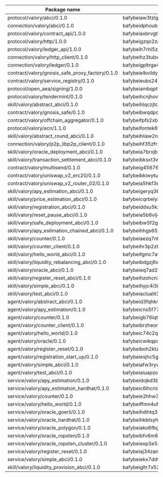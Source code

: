 

| Package name | Package hash |
| ----------------------------------------------- | ------------------------------------------------- |
| protocol/valory/abci/0.1.0                      | bafybeiaw3tzlg3rkvnn5fcufblktmfwngmxugn4yo7pyjp76zz6aqtqcay |
| connection/valory/abci/0.1.0                    | bafybeidphoubsmjfndoqdj4ykkzygnz7jm57vleppj2qegplr4zsmw4vwy |
| protocol/valory/contract_api/1.0.0              | bafybeiaxbrvgtbdrh4lslskuxyp4awyr4whcx3nqq5yrr6vimzsxg5dy64 |
| protocol/valory/http/1.0.0                      | bafybeigzqo2zaakcjtzzsm6dh4x73v72xg6ctk6muyp5uq5ueb7y34fbxy |
| protocol/valory/ledger_api/1.0.0                | bafybeih7rhi5zvfvwakx5ifgxsz2cfipeecsh7bm3gnudjxtvhrygpcftq |
| connection/valory/http_client/0.1.0             | bafybeihz3tubwado7j3wlivndzzuj3c6fdsp4ra5r3nqixn3ufawzo3wii |
| connection/valory/ledger/0.1.0                  | bafybeigpltrga4ggf4nejvl7l32zioyk77jzodvhthjwd3uvdkuxedvnz4 |
| contract/valory/gnosis_safe_proxy_factory/0.1.0 | bafybeielbvildyu3ochppoyx7ldstgzqerwnq7qjbubyaunbuztsvrabnq |
| contract/valory/service_registry/0.1.0          | bafybeieubs245wvjpwjelmagipqqx4zo3qj42kb54oy62ogo7xbk3nudxm |
| protocol/open_aea/signing/1.0.0                 | bafybeiambqptflge33eemdhis2whik67hjplfnqwieoa6wblzlaf7vuo44 |
| protocol/valory/tendermint/0.1.0                | bafybeihcnjhovvyyfbkuw5sjyfx2lfd4soeocfqzxz54g67333m6nk5gxq |
| skill/valory/abstract_abci/0.1.0                | bafybeihlqczjtcdw3gfix2kakshmq2ujsbnqxxcxsxm2fvn6x6zg7kltga |
| contract/valory/gnosis_safe/0.1.0               | bafybeibwqdpcefr5cwmysdap6av3xyemve2ayifdfthw3kcoe6m3e4xrgq |
| contract/valory/offchain_aggregator/0.1.0       | bafybeifpfs2xb6y7dc6eugxlzqkki6hbici7r2glwk5gc55j6pssmjfrp4 |
| protocol/valory/acn/1.1.0                       | bafybeifontek6tvaecatoauiule3j3id6xoktpjubvuqi3h2jkzqg7zh7a |
| skill/valory/abstract_round_abci/0.1.0          | bafybeihliaw2n6aqbp7mqaa76fgmpgugdyt4grhled6pxmer6czauskfr4 |
| connection/valory/p2p_libp2p_client/0.1.0       | bafybeihf35zfr35qsvfte4vbi7njvuzfx4httysw7owmlux53gvxh2or54 |
| skill/valory/oracle_deployment_abci/0.1.0       | bafybeia7brxjb5pxknvbjeut27a7cvjoig3jylbyqyejnolnpexea66hri |
| skill/valory/transaction_settlement_abci/0.1.0  | bafybeibksxt3wlonye4nowcthjeudsrurak56rt5db5igmpcd3xksrtddi |
| contract/valory/multisend/0.1.0                 | bafybeig45676hbh4c3p3mujrrskxgxww4cxdyyginlg5rmmav6orv4gtya |
| contract/valory/uniswap_v2_erc20/0.1.0          | bafybeibkiwytuhhvxbisoxcybrx4lfstk6bvtriltles7fxxpy37yq45ja |
| contract/valory/uniswap_v2_router_02/0.1.0      | bafybeia5hkf3esqulz7g4uhjwhcrfwaok42ddumnokkbvrlm4g55wgdxmq |
| skill/valory/apy_estimation_abci/0.1.0          | bafybeigeryq36dt2j67plhcii4ulbtsvababdruszbjg5ccqb6thtfsd4a |
| skill/valory/price_estimation_abci/0.1.0        | bafybeicqrbelybbqygq7m4yn56rzurve5bmqphnp3k4mqwun6txrajynty |
| skill/valory/registration_abci/0.1.0            | bafybeiddsu5kxcivqfozlg5lgywnd74enrzgobbpjopurvciym3bry6cle |
| skill/valory/reset_pause_abci/0.1.0             | bafybeia5b6vlj4lyxadoajyecd6dmzyviwiubibridlf4rd6sqz4k44q3e |
| skill/valory/safe_deployment_abci/0.1.0         | bafybeibw5f2gdyi6nxndthkj553rzb4my63w4li74urp34dxpkluu2ngwy |
| skill/valory/apy_estimation_chained_abci/0.1.0  | bafybeihhgs65jtlmahzgcb5ay4llf3znu2dlulw23zjlowkfwb2jjkv6ki |
| skill/valory/counter/0.1.0                      | bafybeiaezq7nbvejnoub3o37he3kvwrdiw7tzgbm4ny6ja3fwmo3jn6xzy |
| skill/valory/counter_client/0.1.0               | bafybeihr3p2ztqpbgzuo4xi7gwq4hjcc3khibirritnxkajaugshlzxjke |
| skill/valory/hello_world_abci/0.1.0             | bafybeifgmc7afkaykeihuc7ttr6oz5dgqjgt3n7b4w7z24m675uvuwl55q |
| skill/valory/liquidity_rebalancing_abci/0.1.0   | bafybeibdgzj6wbgzsk3noxzmcjf7tq7l6ffq3qdke2mc25ktqrmltejyty |
| skill/valory/oracle_abci/0.1.0                  | bafybeieq7ad25tw2uhwqvmwihb55eusf5wtzwuck7beeo4lhcivb6sjt34 |
| skill/valory/register_reset_abci/0.1.0          | bafybeihzohcn3rxbhbnkbmsy6c3zhqptk6t6davmqalokznsigkcjtuf4q |
| skill/valory/simple_abci/0.1.0                  | bafybeihyjc4i3i6xqy6mp3tbumwor637hbapd665b46n5qpd7h4wceicoe |
| skill/valory/test_abci/0.1.0                    | bafybeiaclualit36mwrj3chkbtnyg3jr4qa2cjfb4qvglywsqbzmswgauy |
| agent/valory/abstract_abci/0.1.0                | bafybeid3fqhkmbvua3oh74dk3fid3twpyh36shj2t4cc5xzedadiw2gxcm |
| agent/valory/apy_estimation/0.1.0               | bafybeicns5f77wmlxhztnar4dgjcwnmju7i23vc7ufwlh7lr3wbwdkv5ua |
| agent/valory/counter/0.1.0                      | bafybeigb76iqtioafwwtljfofceq636qm6fxdfgwgelwiqjob2zqsyeeqe |
| agent/valory/counter_client/0.1.0               | bafybeibrzheonnpbkihtov7e45yhs5azgo57k5ogxnykucpyv6sprufb7m |
| agent/valory/hello_world/0.1.0                  | bafybeic74c2qbi5wqdxuhtnsuzxc32gtkwmtesl7n5hvs53rkwd4rv6dm4 |
| agent/valory/oracle/0.1.0                       | bafybeicwikqpqnkzae2vpifjedmxa47h5ykdh76p6r4a6mx2gjbkayguza |
| agent/valory/register_reset/0.1.0               | bafybeiboh2ktz3wdrctskcilmy5mhm4uwwtbpipjwhfrnexiythg6r6gia |
| agent/valory/registration_start_up/0.1.0        | bafybeiesjhc5gup4mum4djv4yx5n4wrk536nrftx4umkuuydgbfj7yftuu |
| agent/valory/simple_abci/0.1.0                  | bafybeiafw3rywlxiqvahbendeepxercpvjvxne5k5fnyiyyu4fru6k7y5m |
| agent/valory/test_abci/0.1.0                    | bafybeiaiuapzovilz237rdxrjkfib7qbvg7xnkvclzzomausuwi45tmmm4 |
| service/valory/apy_estimation/0.1.0             | bafybeidojkd3blfox3og6h24krwgt3oknpojof5ocqyrfbdbrtox4msopq |
| service/valory/apy_estimation_hardhat/0.1.0     | bafybeic6lhcriqt7m2xyrfjgg27sisopcrc5xwsr23jnyoyvlsukokyklm |
| service/valory/counter/0.1.0                    | bafybeie2hhw3cpf57n2uwhds5lasxutlyemjqknnafo5uvak6jks5r3qey |
| service/valory/hello_world/0.1.0                | bafybeiffmn4ufct6ixlt4uk5igu3gz4aacy5kflwgmp7zfrlsng4tkxzp4 |
| service/valory/oracle_goerli/0.1.0              | bafybeihdihtq3zk75ffzgwwrgaf5zozwwjodjinoundyl7z5g3z54k7kcy |
| service/valory/oracle_hardhat/0.1.0             | bafybeihkbtsyhnfiblnsgzjlh5lkkqhgxddqs7qmnuzo2wmwnqcr4uhx5q |
| service/valory/oracle_polygon/0.1.0             | bafybeiako6fbguuyq6l5tzambnpkp2cqrn5rfovwrdy5gdz4hc3k3remwe |
| service/valory/oracle_ropsten/0.1.0             | bafybeibfv6m6rifsks7vvvns7mrmhez2lq5axl2n25z5btqlnnt3qmvzv4 |
| service/valory/oracle_ropsten_cluster/0.1.0     | bafybeiexp3e5raiije7phmn3upxbbvhiabpr447h6v6qobdci54l77x7eu |
| service/valory/register_reset/0.1.0             | bafybeiaj34zanmpipeecqzq6zsuydrt6x5y2qptlpittr2kqoks2fxq4j4 |
| service/valory/simple_abci/0.1.0                | bafybeiekx7ddtydv24lr7gsi6fkbau3jemg2avdkfdvmeuuhtpj7usuapm |
| skill/valory/liquidity_provision_abci/0.1.0     | bafybeigltr7x52cdiwy2m6zgfd5paspmk4q5fnfbjrikwxbzom5nily7sm |
